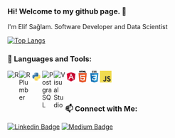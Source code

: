 ### Hi! Welcome to my github page. 👋
I'm Elif Sağlam. Software Developer and Data Scientist 
<!--
**ElifSaglam/ElifSaglam** is a ✨ _special_ ✨ repository because its `README.md` (this file) appears on your GitHub profile.

Here are some ideas to get you started:

- 🔭 I’m currently working on ...
- 🌱 I’m currently learning ...
- 👯 I’m looking to collaborate on ...
- 🤔 I’m looking for help with ...
- 💬 Ask me about ...
- 📫 How to reach me: ...
- 😄 Pronouns: ...
- ⚡ Fun fact: ...
-->

[![Top Langs](https://github-readme-stats.vercel.app/api/top-langs/?username=ElifSaglam&layout=compact)](https://github.com/anuraghazra/github-readme-stats)

### 🔧 Languages and Tools:

[<img align="left" alt="R" title="R Studio" width="26px" src="https://d33wubrfki0l68.cloudfront.net/521a038ed009b97bf73eb0a653b1cb7e66645231/8e3fd/assets/img/rstudio-icon.png"/>][r]
[<img align="left" alt="R Plumber" title="R Plumber API" width="26px" src="https://datascientists.info/wp-content/uploads/2018/01/plumber.png" />][plumber]
[<img align="left" alt="Python" title="Python" width="26px" src="https://raw.githubusercontent.com/github/explore/cebd63002168a05a6a642f309227eefeccd92950/topics/python/python.png" />][python]
[<img align="left" alt="PostgraSQL"  title="PostgraSQL" width="26px" src="https://upload.wikimedia.org/wikipedia/commons/2/29/Postgresql_elephant.svg" />][postgre]
[<img align="left" alt="Visual Studio"   title="Visual Studio" width="26px" src="https://visualstudio.microsoft.com/wp-content/uploads/2019/06/BrandVisualStudioWin2019-3.svg" />][vs]
[<img align="left" alt="Angular"   title="Angular" width="26px" src="https://raw.githubusercontent.com/github/explore/cebd63002168a05a6a642f309227eefeccd92950/topics/angular/angular.png" />][angular]
[<img align="left" alt="HTML" title="HTML" width="26px" src="https://raw.githubusercontent.com/github/explore/80688e429a7d4ef2fca1e82350fe8e3517d3494d/topics/html/html.png" />][html]
[<img align="left" alt="CSS" title="CSS" width="26px" src="https://raw.githubusercontent.com/github/explore/80688e429a7d4ef2fca1e82350fe8e3517d3494d/topics/css/css.png" />][css]
[<img align="left" alt="JavaScript"  title="JavaScript" width="26px" src="https://raw.githubusercontent.com/github/explore/80688e429a7d4ef2fca1e82350fe8e3517d3494d/topics/javascript/javascript.png" />][js]

<br />

[vs]: https://code.visualstudio.com/
[r]: https://www.rstudio.com/
[python]: https://www.python.org/
[docker]: https://www.docker.com/
[postgre]: https://www.postgresql.org/
[html]: https://www.javascript.com/
[css]: https://www.javascript.com/
[js]: https://www.javascript.com/
[shiny]: https://shiny.rstudio.com/
[plumber]: https://www.rplumber.io/
[angular]: https://angular.io/

<br />
<br />

### 📫 Connect with Me:

[![Linkedin Badge](https://img.shields.io/badge/-Linkedin-33B3FF?style=flat-quare&labelColor=33B3FF&logo=Linkedin&logoColor=white&link=link)](https://www.linkedin.com/in/elif-sa%C4%9Flam) 
[![Medium Badge](https://img.shields.io/badge/-Medium-757575?style=flat-quare&labelColor=757575&logo=Medium&logoColor=white&link=link)](https://medium.com/r-ile-rest-api-olu%C5%9Fturulmas%C4%B1/r-ile-rest-api-nas%C4%B1l-yaz%C4%B1l%C4%B1r-3099be63800d) 
